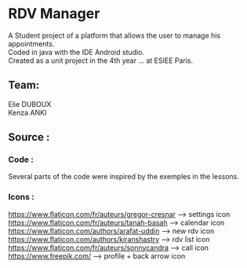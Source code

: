 # RDV Manager

A Student project of a platform that allows the user to manage his appointments.   
Coded in java with the IDE Android studio.   
Created as a unit project in the 4th year ... at ESIEE Paris.    

## Team:
Elie DUBOUX   
Kenza ANKI


## Source :

### Code :
Several parts of the code were inspired by the exemples in the lessons.   

### Icons :   
https://www.flaticon.com/fr/auteurs/gregor-cresnar --> settings icon    
https://www.flaticon.com/fr/auteurs/tanah-basah --> calendar icon   
https://www.flaticon.com/authors/arafat-uddin --> new rdv icon   
https://www.flaticon.com/authors/kiranshastry --> rdv list icon   
https://www.flaticon.com/fr/auteurs/sonnycandra --> call icon   
https://www.freepik.com/ --> profile + back arrow icon   


